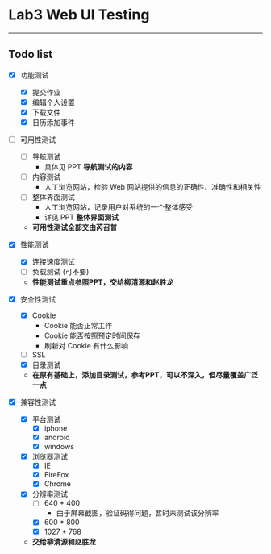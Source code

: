 # Lab3 Web UI Testing
----------------------------

## Todo list

* [x] 功能测试
    * [x] 提交作业
    * [x] 编辑个人设置
    * [x] 下载文件
    * [x] 日历添加事件

* [ ] 可用性测试
    * [ ] 导航测试
        * 具体见 PPT **导航测试的内容**
    * [ ] 内容测试
        * 人工浏览网站，检验 Web 网站提供的信息的正确性、准确性和相关性
    * [ ] 整体界面测试
        *  人工浏览网站，记录用户对系统的一个整体感受
        * 详见 PPT **整体界面测试**
    * **可用性测试全部交由芮召普**

* [x] 性能测试
    * [x] 连接速度测试
    * [ ] 负载测试 (可不要)
    * **性能测试重点参照PPT，交给柳清源和赵胜龙**

* [x] 安全性测试
    * [x] Cookie
        * Cookie 能否正常工作
        * Cookie 能否按照预定时间保存
        * 刷新对 Cookie 有什么影响
    * [ ] SSL
    * [x] 目录测试
    * **在原有基础上，添加目录测试，参考PPT，可以不深入，但尽量覆盖广泛一点**

* [x] 兼容性测试
    * [x] 平台测试
        * [x] iphone 
        * [x] android
        * [x] windows
    * [x] 浏览器测试
        * [x] IE
        * [x] FireFox
        * [x] Chrome
    * [x] 分辨率测试
        * [ ] 640 * 400
            * 由于屏幕截图，验证码得问题，暂时未测试该分辨率
        * [x] 600 * 800
        * [x] 1027 * 768
    * **交给柳清源和赵胜龙**
